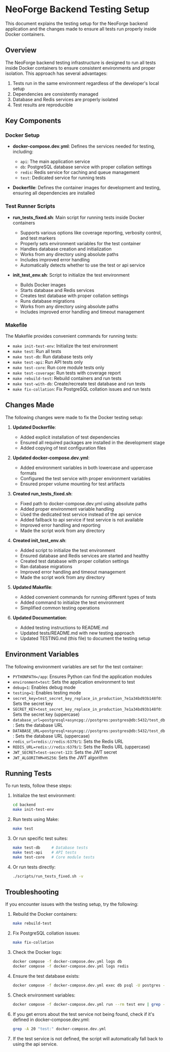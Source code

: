# NeoForge Backend Testing Setup

This document explains the testing setup for the NeoForge backend application and the changes made to ensure all tests run properly inside Docker containers.

## Overview

The NeoForge backend testing infrastructure is designed to run all tests inside Docker containers to ensure consistent environments and proper isolation. This approach has several advantages:

1. Tests run in the same environment regardless of the developer's local setup
2. Dependencies are consistently managed
3. Database and Redis services are properly isolated
4. Test results are reproducible

## Key Components

### Docker Setup

- **docker-compose.dev.yml**: Defines the services needed for testing, including:
  - `api`: The main application service
  - `db`: PostgreSQL database service with proper collation settings
  - `redis`: Redis service for caching and queue management
  - `test`: Dedicated service for running tests

- **Dockerfile**: Defines the container images for development and testing, ensuring all dependencies are installed

### Test Runner Scripts

- **run_tests_fixed.sh**: Main script for running tests inside Docker containers
  - Supports various options like coverage reporting, verbosity control, and test markers
  - Properly sets environment variables for the test container
  - Handles database creation and initialization
  - Works from any directory using absolute paths
  - Includes improved error handling
  - Automatically detects whether to use the test or api service

- **init_test_env.sh**: Script to initialize the test environment
  - Builds Docker images
  - Starts database and Redis services
  - Creates test database with proper collation settings
  - Runs database migrations
  - Works from any directory using absolute paths
  - Includes improved error handling and timeout management

### Makefile

The Makefile provides convenient commands for running tests:

- `make init-test-env`: Initialize the test environment
- `make test`: Run all tests
- `make test-db`: Run database tests only
- `make test-api`: Run API tests only
- `make test-core`: Run core module tests only
- `make test-coverage`: Run tests with coverage report
- `make rebuild-test`: Rebuild containers and run tests
- `make test-with-db`: Create/recreate test database and run tests
- `make fix-collation`: Fix PostgreSQL collation issues and run tests

## Changes Made

The following changes were made to fix the Docker testing setup:

1. **Updated Dockerfile**:
   - Added explicit installation of test dependencies
   - Ensured all required packages are installed in the development stage
   - Added copying of test configuration files

2. **Updated docker-compose.dev.yml**:
   - Added environment variables in both lowercase and uppercase formats
   - Configured the test service with proper environment variables
   - Ensured proper volume mounting for test artifacts

3. **Created run_tests_fixed.sh**:
   - Fixed path to docker-compose.dev.yml using absolute paths
   - Added proper environment variable handling
   - Used the dedicated test service instead of the api service
   - Added fallback to api service if test service is not available
   - Improved error handling and reporting
   - Made the script work from any directory

4. **Created init_test_env.sh**:
   - Added script to initialize the test environment
   - Ensured database and Redis services are started and healthy
   - Created test database with proper collation settings
   - Ran database migrations
   - Improved error handling and timeout management
   - Made the script work from any directory

5. **Updated Makefile**:
   - Added convenient commands for running different types of tests
   - Added command to initialize the test environment
   - Simplified common testing operations

6. **Updated Documentation**:
   - Added testing instructions to README.md
   - Updated tests/README.md with new testing approach
   - Updated TESTING.md (this file) to document the testing setup

## Environment Variables

The following environment variables are set for the test container:

- `PYTHONPATH=/app`: Ensures Python can find the application modules
- `environment=test`: Sets the application environment to test
- `debug=1`: Enables debug mode
- `testing=1`: Enables testing mode
- `secret_key=test_secret_key_replace_in_production_7e1a34bd93b148f0`: Sets the secret key
- `SECRET_KEY=test_secret_key_replace_in_production_7e1a34bd93b148f0`: Sets the secret key (uppercase)
- `database_url=postgresql+asyncpg://postgres:postgres@db:5432/test_db`: Sets the database URL
- `DATABASE_URL=postgresql+asyncpg://postgres:postgres@db:5432/test_db`: Sets the database URL (uppercase)
- `redis_url=redis://redis:6379/1`: Sets the Redis URL
- `REDIS_URL=redis://redis:6379/1`: Sets the Redis URL (uppercase)
- `JWT_SECRET=test-secret-123`: Sets the JWT secret
- `JWT_ALGORITHM=HS256`: Sets the JWT algorithm

## Running Tests

To run tests, follow these steps:

1. Initialize the test environment:
   ```bash
   cd backend
   make init-test-env
   ```

2. Run tests using Make:
   ```bash
   make test
   ```

3. Or run specific test suites:
   ```bash
   make test-db     # Database tests
   make test-api    # API tests
   make test-core   # Core module tests
   ```

4. Or run tests directly:
   ```bash
   ./scripts/run_tests_fixed.sh -v
   ```

## Troubleshooting

If you encounter issues with the testing setup, try the following:

1. Rebuild the Docker containers:
   ```bash
   make rebuild-test
   ```

2. Fix PostgreSQL collation issues:
   ```bash
   make fix-collation
   ```

3. Check the Docker logs:
   ```bash
   docker compose -f docker-compose.dev.yml logs db
   docker compose -f docker-compose.dev.yml logs redis
   ```

4. Ensure the test database exists:
   ```bash
   docker compose -f docker-compose.dev.yml exec db psql -U postgres -c "\l"
   ```

5. Check environment variables:
   ```bash
   docker compose -f docker-compose.dev.yml run --rm test env | grep -E 'SECRET|DATABASE|REDIS'
   ```

6. If you get errors about the test service not being found, check if it's defined in docker-compose.dev.yml:
   ```bash
   grep -A 20 "test:" docker-compose.dev.yml
   ```

7. If the test service is not defined, the script will automatically fall back to using the api service. 